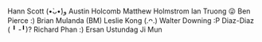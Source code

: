 Hann Scott (•̀ᴗ•́)و
Austin Holcomb
Matthew Holmstrom
Ian Truong 😜
Ben Pierce :)
Brian Mulanda (BM)
Leslie Kong (.ᴖ.)
Walter Downing :P
Diaz-Diaz ( ╹ -╹)?
Richard Phan :)
Ersan Ustundag
Ji Mun
